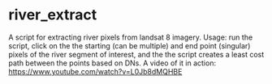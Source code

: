 # river_extract

A script for extracting river pixels from landsat 8 imagery. Usage: run the script, click on the the starting (can be multiple) and end point (singular) pixels of the river segment of interest, and the the script creates a least cost path between the points based on DNs. A video of it in action: https://www.youtube.com/watch?v=L0Jb8dMQHBE
